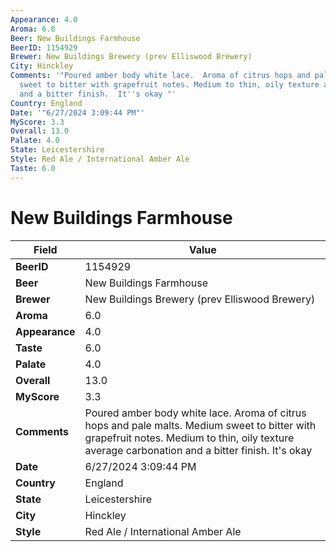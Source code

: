 ```yaml
---
Appearance: 4.0
Aroma: 6.0
Beer: New Buildings Farmhouse
BeerID: 1154929
Brewer: New Buildings Brewery (prev Elliswood Brewery)
City: Hinckley
Comments: '"Poured amber body white lace.  Aroma of citrus hops and pale malts.  Medium
  sweet to bitter with grapefruit notes. Medium to thin, oily texture average carbonation
  and a bitter finish.  It''s okay "'
Country: England
Date: '"6/27/2024 3:09:44 PM"'
MyScore: 3.3
Overall: 13.0
Palate: 4.0
State: Leicestershire
Style: Red Ale / International Amber Ale
Taste: 6.0
---
```


# New Buildings Farmhouse

| Field         | Value |
|---------------|-------|
| **BeerID** | 1154929 |
| **Beer** | New Buildings Farmhouse |
| **Brewer** | New Buildings Brewery (prev Elliswood Brewery) |
| **Aroma** | 6.0 |
| **Appearance** | 4.0 |
| **Taste** | 6.0 |
| **Palate** | 4.0 |
| **Overall** | 13.0 |
| **MyScore** | 3.3 |
| **Comments** | Poured amber body white lace.  Aroma of citrus hops and pale malts.  Medium sweet to bitter with grapefruit notes. Medium to thin, oily texture average carbonation and a bitter finish.  It's okay  |
| **Date** | 6/27/2024 3:09:44 PM |
| **Country** | England |
| **State** | Leicestershire |
| **City** | Hinckley |
| **Style** | Red Ale / International Amber Ale |

